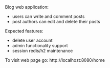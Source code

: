 Blog web application:

  - users can write and comment posts
  - post authors can edit and delete their posts
 
Expected features:
  - delete user account
  - admin functionality support
  - session redis/h2 maintenance


To visit web page go: http://localhost:8080/home
